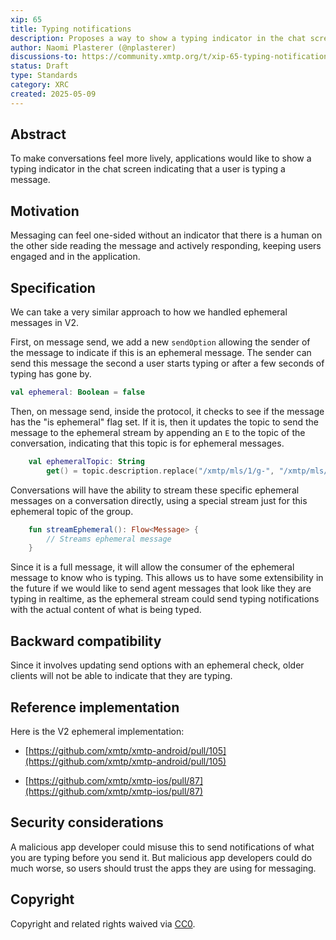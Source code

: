 ```yaml
---
xip: 65
title: Typing notifications
description: Proposes a way to show a typing indicator in the chat screen indicating that a user is typing a message
author: Naomi Plasterer (@nplasterer)
discussions-to: https://community.xmtp.org/t/xip-65-typing-notifications/929
status: Draft
type: Standards
category: XRC
created: 2025-05-09
---
```


## Abstract

To make conversations feel more lively, applications would like to show a typing indicator in the chat screen indicating that a user is typing a message.

## Motivation

Messaging can feel one-sided without an indicator that there is a human on the other side reading the message and actively responding, keeping users engaged and in the application.

## Specification

We can take a very similar approach to how we handled ephemeral messages in V2.

First, on message send, we add a new `sendOption` allowing the sender of the message to indicate if this is an ephemeral message. The sender can send this message the second a user starts typing or after a few seconds of typing has gone by.

```kotlin
val ephemeral: Boolean = false
```

Then, on message send, inside the protocol, it checks to see if the message has the "is ephemeral" flag set. If it is, then it updates the topic to send the message to the ephemeral stream by appending an `E` to the topic of the conversation, indicating that this topic is for ephemeral messages.

```kotlin
    val ephemeralTopic: String
        get() = topic.description.replace("/xmtp/mls/1/g-", "/xmtp/mls/1/gE-")
```

Conversations will have the ability to stream these specific ephemeral messages on a conversation directly, using a special stream just for this ephemeral topic of the group.

```kotlin
    fun streamEphemeral(): Flow<Message> {
	    // Streams ephemeral message
    }
```

Since it is a full message, it will allow the consumer of the ephemeral message to know who is typing. This allows us to have some extensibility in the future if we would like to send agent messages that look like they are typing in realtime, as the ephemeral stream could send typing notifications with the actual content of what is being typed.

## Backward compatibility

Since it involves updating send options with an ephemeral check, older clients will not be able to indicate that they are typing.

## Reference implementation

Here is the V2 ephemeral implementation:

- [https://github.com/xmtp/xmtp-android/pull/105](https://github.com/xmtp/xmtp-android/pull/105)

- [https://github.com/xmtp/xmtp-ios/pull/87](https://github.com/xmtp/xmtp-ios/pull/87)

## Security considerations

A malicious app developer could misuse this to send notifications of what you are typing before you send it. But malicious app developers could do much worse, so users should trust the apps they are using for messaging.

## Copyright

Copyright and related rights waived via [CC0](https://creativecommons.org/publicdomain/zero/1.0/).
